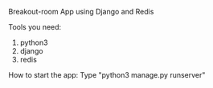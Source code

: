 Breakout-room App using Django and Redis

Tools you need:
1. python3
2. django
2. redis

How to start the app:
Type "python3 manage.py runserver"